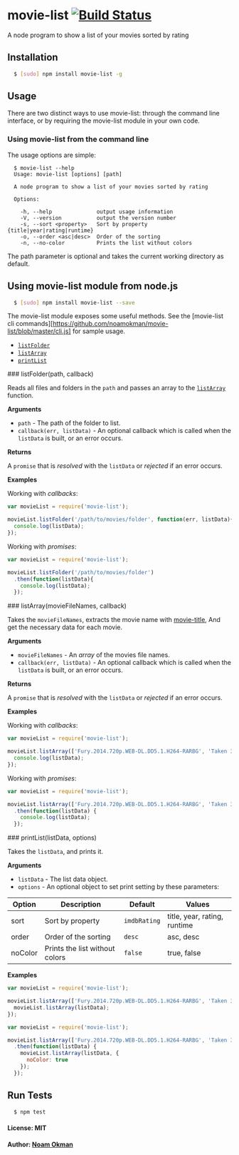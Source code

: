 # movie-list [![Build Status](https://travis-ci.org/noamokman/movie-list.svg)](https://travis-ci.org/noamokman/movie-list)

A node program to show a list of your movies sorted by rating

## Installation

``` bash
  $ [sudo] npm install movie-list -g
```

## Usage
There are two distinct ways to use movie-list: through the command line interface, or by requiring the movie-list module in your own code.

### Using movie-list from the command line
The usage options are simple:

```
  $ movie-list --help
  Usage: movie-list [options] [path]

  A node program to show a list of your movies sorted by rating

  Options:

    -h, --help              output usage information
    -V, --version           output the version number
    -s, --sort <property>   Sort by property {title|year|rating|runtime}
    -o, --order <asc|desc>  Order of the sorting
    -n, --no-color          Prints the list without colors
```

The path parameter is optional and takes the current working directory as default.

## Using movie-list module from node.js
``` bash
  $ [sudo] npm install movie-list --save
```
The movie-list module exposes some useful methods. See the [movie-list cli commands][https://github.com/noamokman/movie-list/blob/master/cli.js] for sample usage.
* [`listFolder`](#listFolder)
* [`listArray`](#listArray)
* [`printList`](#printList)

<a name="listFolder" />
### listFolder(path, callback)

Reads all files and folders in the `path` and passes an array to the [`listArray`](#listArray) function.

__Arguments__

* `path` - The path of the folder to list.
* `callback(err, listData)` - An optional callback which is called when the `listData` is built, or an error occurs.

__Returns__

A `promise` that is _resolved_ with the `listData` or _rejected_ if an error occurs.

__Examples__

Working with _callbacks_:
```js
var movieList = require('movie-list');

movieList.listFolder('/path/to/movies/folder', function(err, listData){
  console.log(listData);
});
```

Working with _promises_:
```js
var movieList = require('movie-list');

movieList.listFolder('/path/to/movies/folder')
  .then(function(listData){
    console.log(listData);
  });
```

<a name="listArray" />
### listArray(movieFileNames, callback)

Takes the `movieFileNames`, extracts the movie name with [movie-title](https://github.com/danielhusar/movie-title),
And get the necessary data for each movie.

__Arguments__

* `movieFileNames` - An _array_ of the movies file names.
* `callback(err, listData)` - An optional callback which is called when the `listData` is built, or an error occurs.

__Returns__

A `promise` that is _resolved_ with the `listData` or _rejected_ if an error occurs.

__Examples__

Working with _callbacks_:
```js
var movieList = require('movie-list');

movieList.listArray(['Fury.2014.720p.WEB-DL.DD5.1.H264-RARBG', 'Taken 3 2014 1080p WEB-DL x264-PartyBoy', ...], function(err, listData) {
  console.log(listData);
});
```

Working with _promises_:
```js
var movieList = require('movie-list');

movieList.listArray(['Fury.2014.720p.WEB-DL.DD5.1.H264-RARBG', 'Taken 3 2014 1080p WEB-DL x264-PartyBoy', ...])
  .then(function(listData) {
    console.log(listData);
  });
```

<a name="printList" />
### printList(listData, options)

Takes the `listData`, and prints it.

__Arguments__

* `listData` - The list data object.
* `options` - An optional object to set print setting by these parameters:

Option    | Description                    | Default      | Values
-------   | ------------------------------ | ------------ | -----------
sort      | Sort by property               | `imdbRating` | title, year, rating, runtime
order     | Order of the sorting           | `desc`       | asc, desc
noColor   | Prints the list without colors | `false`      | true, false

__Examples__

```js
var movieList = require('movie-list');

movieList.listArray(['Fury.2014.720p.WEB-DL.DD5.1.H264-RARBG', 'Taken 3 2014 1080p WEB-DL x264-PartyBoy', ...], function(err, listData) {
  movieList.listArray(listData);
});
```

```js
var movieList = require('movie-list');

movieList.listArray(['Fury.2014.720p.WEB-DL.DD5.1.H264-RARBG', 'Taken 3 2014 1080p WEB-DL x264-PartyBoy', ...])
  .then(function(listData) {
    movieList.listArray(listData, {
      noColor: true
    });
  });
```

## Run Tests

``` bash
  $ npm test
```

#### License: MIT
#### Author: [Noam Okman](https://github.com/noamokman)